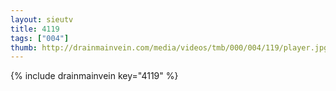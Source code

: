 ```yaml
--- 
layout: sieutv
title: 4119
tags: ["004"]
thumb: http://drainmainvein.com/media/videos/tmb/000/004/119/player.jpg
---
```

{% include drainmainvein key="4119" %} 
